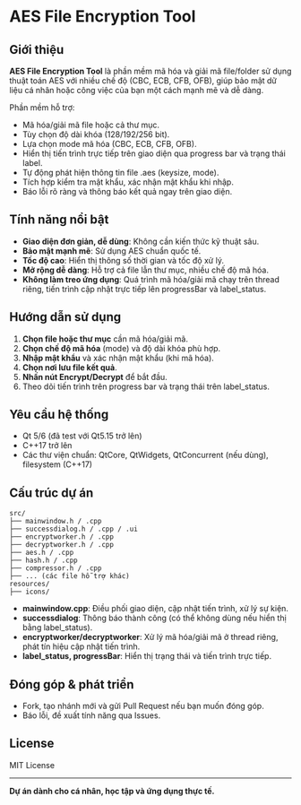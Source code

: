 # AES File Encryption Tool

## Giới thiệu

**AES File Encryption Tool** là phần mềm mã hóa và giải mã file/folder sử dụng thuật toán AES với nhiều chế độ (CBC, ECB, CFB, OFB), giúp bảo mật dữ liệu cá nhân hoặc công việc của bạn một cách mạnh mẽ và dễ dàng.

Phần mềm hỗ trợ:
- Mã hóa/giải mã file hoặc cả thư mục.
- Tùy chọn độ dài khóa (128/192/256 bit).
- Lựa chọn mode mã hóa (CBC, ECB, CFB, OFB).
- Hiển thị tiến trình trực tiếp trên giao diện qua progress bar và trạng thái label.
- Tự động phát hiện thông tin file .aes (keysize, mode).
- Tích hợp kiểm tra mật khẩu, xác nhận mật khẩu khi nhập.
- Báo lỗi rõ ràng và thông báo kết quả ngay trên giao diện.

## Tính năng nổi bật

- **Giao diện đơn giản, dễ dùng**: Không cần kiến thức kỹ thuật sâu.
- **Bảo mật mạnh mẽ**: Sử dụng AES chuẩn quốc tế.
- **Tốc độ cao**: Hiển thị thông số thời gian và tốc độ xử lý.
- **Mở rộng dễ dàng**: Hỗ trợ cả file lẫn thư mục, nhiều chế độ mã hóa.
- **Không làm treo ứng dụng**: Quá trình mã hóa/giải mã chạy trên thread riêng, tiến trình cập nhật trực tiếp lên progressBar và label_status.

## Hướng dẫn sử dụng

1. **Chọn file hoặc thư mục** cần mã hóa/giải mã.
2. **Chọn chế độ mã hóa** (mode) và độ dài khóa phù hợp.
3. **Nhập mật khẩu** và xác nhận mật khẩu (khi mã hóa).
4. **Chọn nơi lưu file kết quả**.
5. **Nhấn nút Encrypt/Decrypt** để bắt đầu.
6. Theo dõi tiến trình trên progress bar và trạng thái trên label_status.

## Yêu cầu hệ thống

- Qt 5/6 (đã test với Qt5.15 trở lên)
- C++17 trở lên
- Các thư viện chuẩn: QtCore, QtWidgets, QtConcurrent (nếu dùng), filesystem (C++17)

## Cấu trúc dự án

```
src/
├── mainwindow.h / .cpp
├── successdialog.h / .cpp / .ui
├── encryptworker.h / .cpp
├── decryptworker.h / .cpp
├── aes.h / .cpp
├── hash.h / .cpp
├── compressor.h / .cpp
├── ... (các file hỗ trợ khác)
resources/
├── icons/
```
- **mainwindow.cpp**: Điều phối giao diện, cập nhật tiến trình, xử lý sự kiện.
- **successdialog**: Thông báo thành công (có thể không dùng nếu hiển thị bằng label_status).
- **encryptworker/decryptworker**: Xử lý mã hóa/giải mã ở thread riêng, phát tín hiệu cập nhật tiến trình.
- **label_status, progressBar**: Hiển thị trạng thái và tiến trình trực tiếp.

## Đóng góp & phát triển

- Fork, tạo nhánh mới và gửi Pull Request nếu bạn muốn đóng góp.
- Báo lỗi, đề xuất tính năng qua Issues.

## License

MIT License

---
**Dự án dành cho cá nhân, học tập và ứng dụng thực tế.**

